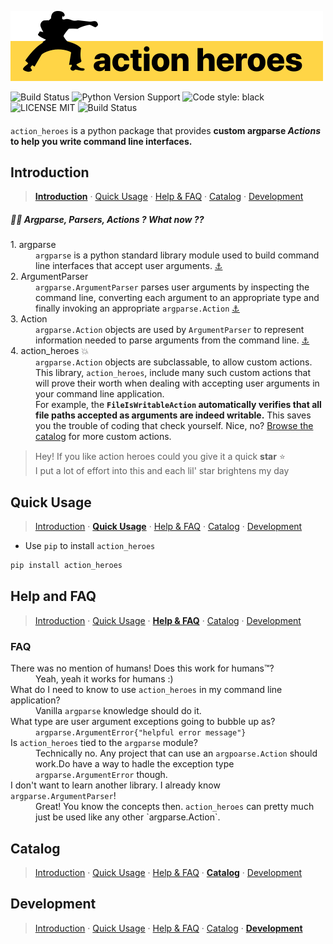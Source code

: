 [action_heroes_logo]: ./logo.svg
![Action Heroes Logo][action_heroes_logo]


![Build Status](https://camo.githubusercontent.com/550782da80dba216452e4f747237c0fee66e8510/68747470733a2f2f696d672e736869656c64732e696f2f636f766572616c6c732f636f766572616c6c732d636c69656e74732f636f766572616c6c732d707974686f6e2f6d61737465722e7376673f7374796c653d666c61742d737175617265)
![Python Version Support](https://camo.githubusercontent.com/718b0c250361d97af792b64d7499ea616a637acd/68747470733a2f2f696d672e736869656c64732e696f2f707970692f707976657273696f6e732f7079746573742d636f762e737667)
![Code style: black](https://img.shields.io/badge/code%20style-black-000000.svg)
![LICENSE MIT](https://img.shields.io/github/license/kadimisetty/vuri)
![Build Status](https://camo.githubusercontent.com/2dcdb388c206e4e3776ba9c61bbb1086160c3413/68747470733a2f2f7472617669732d63692e6f72672f736561746765656b2f66757a7a7977757a7a792e7376673f6272616e63683d6d6173746572)


####

`action_heroes` is a python package that provides 
__custom argparse _Actions_ to help you write command line interfaces.__


## Introduction
> __[Introduction](#introduction)__ · [Quick Usage](#quick-usage) · [Help & FAQ](#help-and-faq) · [Catalog](#catalog) · [Development](#development)

##### 🤷‍♂️ Argparse, Parsers, Actions ? What now ??

<dl>

<dt>1. argparse</dt>
<dd><code>argparse</code> is a python standard library module used to build command line interfaces that accept user arguments.
<a href="https://docs.python.org/3/library/argparse.html">⚓︎</a>
</dd>

<dt>2. ArgumentParser</dt>
<dd><code>argparse.ArgumentParser</code> parses user arguments by inspecting the command line, converting each argument to an appropriate type and finally invoking an appropriate <code>argparse.Action</code>
<a href="https://docs.python.org/3/library/argparse.html#argparse.ArgumentParser">⚓︎</a>
</dd>


<dt>3. Action</dt>
<dd><code>argparse.Action</code> objects are used by <code>ArgumentParser</code> to represent information needed to parse arguments from the command line.
<a href="https://docs.python.org/3/library/argparse.html#action">⚓︎</a>
</dd>


<dt>4. action_heroes 💥</dt>
<dd><code>argparse.Action</code> objects are subclassable, to allow custom actions. This library, <code>action_heroes</code>, include many such custom actions that will prove their worth when dealing with accepting user arguments in your command line application.</dd>

<dd>For example, the <strong><code>FileIsWritableAction</code> automatically verifies that all file paths accepted as arguments are indeed writable.</strong> This saves you the trouble of coding that check yourself. Nice, no? <a href="#catalog">Browse the catalog</a> for more custom actions.</dd>

</dl>

> Hey! If you like action heroes could you give it a quick __star__ ⭐️   
> I put a lot of effort into this and each lil' star brightens my day


## Quick Usage
> [Introduction](#introduction) · __[Quick Usage](#quick-usage)__ · [Help & FAQ](#help-and-faq) · [Catalog](#catalog) · [Development](#development)

- Use `pip` to install `action_heroes` 


```python
pip install action_heroes
```


## Help and FAQ
> [Introduction](#introduction) · [Quick Usage](#quick-usage) · __[Help & FAQ](#help-and-faq)__ · [Catalog](#catalog) · [Development](#development)

### FAQ
<dl>
<dt>There was no mention of humans! Does this work for humans™?</dt>
<dd>Yeah, yeah it works for humans :)</dd>

<dt>What do I need to know to use <code>action_heroes</code> in my command line application?</dt>
<dd>Vanilla <code>argparse</code> knowledge should do it.</dd>

<dt>What type are user argument exceptions going to bubble up as?</dt>
<dd><code>argparse.ArgumentError{"helpful error message"}</code></dd>

<dt>Is <code>action_heroes</code> tied to the <code>argparse</code> module?</dt>
<dd>Technically no. Any project that can use an <code>argpoarse.Action</code> should work.Do have a way to hadle the exception type <code>argparse.ArgumentError</code> though.</dd>

<dt>I don't want to learn another library. I already know <code>argparse.ArgumentParser</code>!</dt>
<dd>Great! You know the concepts then. <code>action_heroes</code> can pretty much just be used like any other `argparse.Action`.</dd>
</dl>


## Catalog
> [Introduction](#introduction) · [Quick Usage](#quick-usage) · [Help & FAQ](#help-and-faq) · __[Catalog](#catalog)__ · [Development](#development)


## Development
> [Introduction](#introduction) · [Quick Usage](#quick-usage) · [Help & FAQ](#help-and-faq) · [Catalog](#catalog) · __[Development](#development)__
